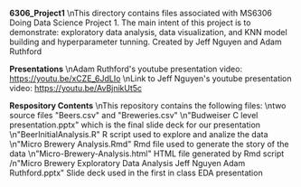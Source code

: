 **6306_Project1**
\nThis directory contains files associated with MS6306 Doing Data Science Project 1. The main intent of this project is to demonstrate: exploratory data analysis, data visualization, and KNN model building and hyperparameter tunning. 
Created by Jeff Nguyen and Adam Ruthford

**Presentations**
\nAdam Ruthford's youtube presentation video: https://youtu.be/xCZE_6JdLIo
\nLink to Jeff Nguyen's youtube presentation video: https://youtu.be/AvBjnikUt5c

**Respository Contents**
\nThis repository contains the following files:
\ntwo source files "Beers.csv" and "Breweries.csv"
\n"Budweiser C level presentation.pptx" which is the final slide deck for our presentation
\n"BeerInitialAnalysis.R" R script used to explore and analize the data
\n"Micro Brewery Analysis.Rmd" Rmd file used to generate the story of the data
\n"Micro-Brewery-Analysis.html" HTML file generated by Rmd script
/n"Micro Brewery Exploratory Data Analysis Jeff Nguyen Adam Ruthford.pptx" Slide deck used in the first in class EDA presentation

